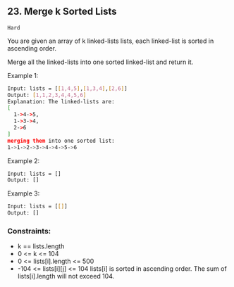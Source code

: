 ## 23. Merge k Sorted Lists
`Hard`

You are given an array of k linked-lists lists, each linked-list is sorted in ascending order.

Merge all the linked-lists into one sorted linked-list and return it.

 

Example 1:
```sh
Input: lists = [[1,4,5],[1,3,4],[2,6]]
Output: [1,1,2,3,4,4,5,6]
Explanation: The linked-lists are:
[
  1->4->5,
  1->3->4,
  2->6
]
merging them into one sorted list:
1->1->2->3->4->4->5->6
```

Example 2:
```sh
Input: lists = []
Output: []
```

Example 3:
```sh
Input: lists = [[]]
Output: []
```

### Constraints:

- k == lists.length
- 0 <= k <= 104
- 0 <= lists[i].length <= 500
- -104 <= lists[i][j] <= 104
lists[i] is sorted in ascending order.
The sum of lists[i].length will not exceed 104.
